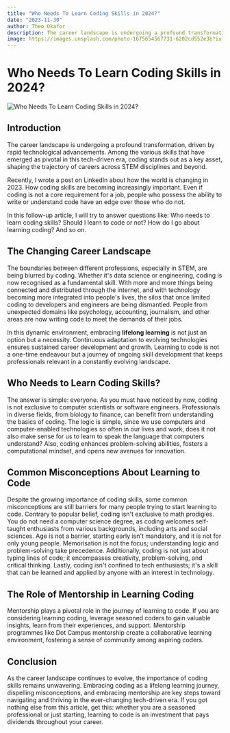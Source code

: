 ```yaml
---
title: "Who Needs To Learn Coding Skills in 2024?"
date: "2023-11-30"
author: Theo Okafor
description: The career landscape is undergoing a profound transformation, and among the various skills that have emerged as pivotal in this tech-driven era, coding stands out. The question is who needs to learn coding skills?
image: https://images.unsplash.com/photo-1675654567731-6202cd552e3b?ixlib=rb-4.0.3&q=85&fm=jpg&crop=entropy&cs=srgb&w=3600
---
```


# Who Needs To Learn Coding Skills in 2024?

![Who Needs To Learn Coding Skills in 2024?](https://images.unsplash.com/photo-1675654567731-6202cd552e3b?ixlib=rb-4.0.3&q=85&fm=jpg&crop=entropy&cs=srgb&w=3600)

## **Introduction**

The career landscape is undergoing a profound transformation, driven by rapid technological advancements. Among the various skills that have emerged as pivotal in this tech-driven era, coding stands out as a key asset, shaping the trajectory of careers across STEM disciplines and beyond.

Recently, I wrote a post on LinkedIn about how the world is changing in 2023.  How coding skills are becoming increasingly important. Even if coding is not a core requirement for a job, people who possess the ability to write or understand code have an edge over those who do not.

In this follow-up article, I will try to answer questions like: Who needs to learn coding skills? Should I learn to code or not? How do I go about learning coding? And so on.

## The Changing Career Landscape

The boundaries between different professions, especially in STEM, are being blurred by coding. Whether it's data science or engineering, coding is now recognised as a fundamental skill. With more and more things being connected and distributed through the internet, and with technology becoming more integrated into people's lives, the silos that once limited coding to developers and engineers are being dismantled. People from unexpected domains like psychology, accounting, journalism, and other areas are now writing code to meet the demands of their jobs.

In this dynamic environment, embracing **lifelong learning** is not just an option but a necessity. Continuous adaptation to evolving technologies ensures sustained career development and growth. Learning to code is not a one-time endeavour but a journey of ongoing skill development that keeps professionals relevant in a constantly evolving landscape.

## Who Needs to Learn Coding Skills?

The answer is simple: everyone. As you must have noticed by now, coding is not exclusive to computer scientists or software engineers. Professionals in diverse fields, from biology to finance, can benefit from understanding the basics of coding. The logic is simple, since we use computers and computer-enabled technologies so often in our lives and work, does it not also make sense for us to learn to speak the language that computers understand?
Also, coding enhances problem-solving abilities, fosters a computational mindset, and opens new avenues for innovation.

## Common Misconceptions About Learning to Code

Despite the growing importance of coding skills, some common misconceptions are still barriers for many people trying to start learning to code. Contrary to popular belief, coding isn't exclusive to math prodigies. You do not need a computer science degree, as coding welcomes self-taught enthusiasts from various backgrounds, including arts and social sciences. Age is not a barrier, starting early isn't mandatory, and it is not for only young people. Memorisation is not the focus; understanding logic and problem-solving take precedence. Additionally, coding is not just about typing lines of code; it encompasses creativity, problem-solving, and critical thinking. Lastly, coding isn't confined to tech enthusiasts; it's a skill that can be learned and applied by anyone with an interest in technology.

## The Role of Mentorship in Learning Coding

Mentorship plays a pivotal role in the journey of learning to code. If you are considering learning coding, leverage seasoned coders to gain valuable insights, learn from their experiences, and support. Mentorship programmes like Dot Campus mentorship create a collaborative learning environment, fostering a sense of community among aspiring coders.

## Conclusion

As the career landscape continues to evolve, the importance of coding skills remains unwavering. Embracing coding as a lifelong learning journey, dispelling misconceptions, and embracing mentorship are key steps toward navigating and thriving in the ever-changing tech-driven era. If you got nothing else from this article, get this: whether you are a seasoned professional or just starting, learning to code is an investment that pays dividends throughout your career.
